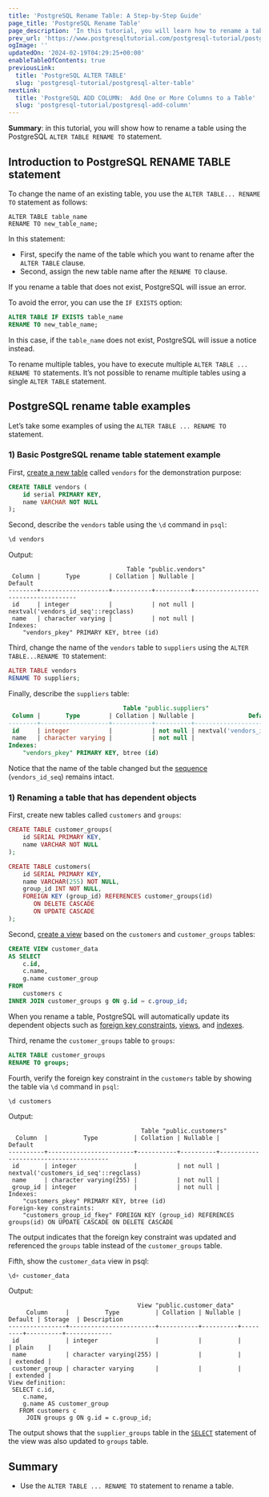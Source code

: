 ```yaml
---
title: 'PostgreSQL Rename Table: A Step-by-Step Guide'
page_title: 'PostgreSQL Rename Table'
page_description: 'In this tutorial, you will learn how to rename a table to a new one using the ALTER TABLE ... RENAME TO statement.'
prev_url: 'https://www.postgresqltutorial.com/postgresql-tutorial/postgresql-rename-table/'
ogImage: ''
updatedOn: '2024-02-19T04:29:25+00:00'
enableTableOfContents: true
previousLink:
  title: 'PostgreSQL ALTER TABLE'
  slug: 'postgresql-tutorial/postgresql-alter-table'
nextLink:
  title: 'PostgreSQL ADD COLUMN:  Add One or More Columns to a Table'
  slug: 'postgresql-tutorial/postgresql-add-column'
---
```


**Summary**: in this tutorial, you will show how to rename a table using the PostgreSQL `ALTER TABLE RENAME TO` statement.

## Introduction to PostgreSQL RENAME TABLE statement

To change the name of an existing table, you use the `ALTER TABLE... RENAME TO` statement as follows:

```phpsql
ALTER TABLE table_name
RENAME TO new_table_name;
```

In this statement:

- First, specify the name of the table which you want to rename after the `ALTER TABLE` clause.
- Second, assign the new table name after the `RENAME TO` clause.

If you rename a table that does not exist, PostgreSQL will issue an error.

To avoid the error, you can use the `IF EXISTS` option:

```sql
ALTER TABLE IF EXISTS table_name
RENAME TO new_table_name;
```

In this case, if the `table_name` does not exist, PostgreSQL will issue a notice instead.

To rename multiple tables, you have to execute multiple `ALTER TABLE ... RENAME TO` statements. It’s not possible to rename multiple tables using a single `ALTER TABLE` statement.

## PostgreSQL rename table examples

Let’s take some examples of using the `ALTER TABLE ... RENAME TO` statement.

### 1\) Basic PostgreSQL rename table statement example

First, [create a new table](postgresql-create-table) called `vendors` for the demonstration purpose:

```sql
CREATE TABLE vendors (
    id serial PRIMARY KEY,
    name VARCHAR NOT NULL
);
```

Second, describe the `vendors` table using the `\d` command in `psql`:

```sql
\d vendors
```

Output:

```
                                 Table "public.vendors"
 Column |       Type        | Collation | Nullable |               Default
--------+-------------------+-----------+----------+-------------------------------------
 id     | integer           |           | not null | nextval('vendors_id_seq'::regclass)
 name   | character varying |           | not null |
Indexes:
    "vendors_pkey" PRIMARY KEY, btree (id)
```

Third, change the name of the `vendors` table to `suppliers` using the `ALTER TABLE...RENAME TO` statement:

```php
ALTER TABLE vendors
RENAME TO suppliers;
```

Finally, describe the `suppliers` table:

```sql
                                Table "public.suppliers"
 Column |       Type        | Collation | Nullable |               Default
--------+-------------------+-----------+----------+-------------------------------------
 id     | integer           |           | not null | nextval('vendors_id_seq'::regclass)
 name   | character varying |           | not null |
Indexes:
    "vendors_pkey" PRIMARY KEY, btree (id)
```

Notice that the name of the table changed but the [sequence](postgresql-sequences) (`vendors_id_seq`) remains intact.

### 1\) Renaming a table that has dependent objects

First, create new tables called `customers` and `groups`:

```php
CREATE TABLE customer_groups(
    id SERIAL PRIMARY KEY,
    name VARCHAR NOT NULL
);

CREATE TABLE customers(
    id SERIAL PRIMARY KEY,
    name VARCHAR(255) NOT NULL,
    group_id INT NOT NULL,
    FOREIGN KEY (group_id) REFERENCES customer_groups(id)
       ON DELETE CASCADE
       ON UPDATE CASCADE
);
```

Second, [create a view](../postgresql-views/postgresql-materialized-views) based on the `customers` and `customer_groups` tables:

```sql
CREATE VIEW customer_data
AS SELECT
    c.id,
    c.name,
    g.name customer_group
FROM
    customers c
INNER JOIN customer_groups g ON g.id = c.group_id;
```

When you rename a table, PostgreSQL will automatically update its dependent objects such as [foreign key constraints](postgresql-foreign-key), [views](../postgresql-views), and [indexes](../postgresql-indexes).

Third, rename the `customer_groups` table to `groups`:

```sql
ALTER TABLE customer_groups
RENAME TO groups;
```

Fourth, verify the foreign key constraint in the `customers` table by showing the table via `\d` command in `psql`:

```
\d customers
```

Output:

```
                                     Table "public.customers"
  Column  |          Type          | Collation | Nullable |                Default
----------+------------------------+-----------+----------+---------------------------------------
 id       | integer                |           | not null | nextval('customers_id_seq'::regclass)
 name     | character varying(255) |           | not null |
 group_id | integer                |           | not null |
Indexes:
    "customers_pkey" PRIMARY KEY, btree (id)
Foreign-key constraints:
    "customers_group_id_fkey" FOREIGN KEY (group_id) REFERENCES groups(id) ON UPDATE CASCADE ON DELETE CASCADE
```

The output indicates that the foreign key constraint was updated and referenced the `groups` table instead of the `customer_groups` table.

Fifth, show the `customer_data` view in psql:

```php
\d+ customer_data
```

Output:

```
                                    View "public.customer_data"
     Column     |          Type          | Collation | Nullable | Default | Storage  | Description
----------------+------------------------+-----------+----------+---------+----------+-------------
 id             | integer                |           |          |         | plain    |
 name           | character varying(255) |           |          |         | extended |
 customer_group | character varying      |           |          |         | extended |
View definition:
 SELECT c.id,
    c.name,
    g.name AS customer_group
   FROM customers c
     JOIN groups g ON g.id = c.group_id;
```

The output shows that the `supplier_groups` table in the [`SELECT`](postgresql-select) statement of the view was also updated to `groups` table.

## Summary

- Use the `ALTER TABLE ... RENAME TO` statement to rename a table.
